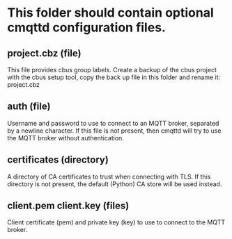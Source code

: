 # This folder should contain optional cmqttd configuration files.

## project.cbz (file)
This file provides cbus group labels. Create a backup of the cbus project with the cbus setup tool, copy the back up file in this folder and rename it: project.cbz

## auth (file)
Username and password to use to connect to an MQTT broker, separated by a newline character.
If this file is not present, then cmqttd will try to use the MQTT broker without authentication.

## certificates (directory)
A directory of CA certificates to trust when connecting with TLS.
If this directory is not present, the default (Python) CA store will be used instead.

## client.pem  client.key (files)
Client certificate (pem) and private key (key) to use to connect to the MQTT broker.

